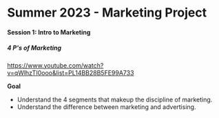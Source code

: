 # Summer 2023 - Marketing Project

#### Session 1: Intro to Marketing

##### 4 P's of Marketing
https://www.youtube.com/watch?v=qWlhzTI0ooo&list=PL14BB28B5FE99A733

**Goal**
- Understand the 4 segments that makeup the discipline of marketing.
- Understand the difference between marketing and advertising.
